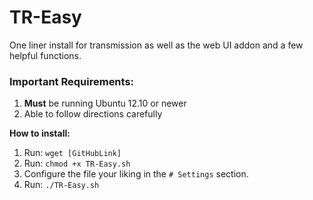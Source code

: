 # TR-Easy
One liner install for transmission as well as the web UI addon and a few helpful functions.

### Important Requirements:
1. **Must** be running Ubuntu 12.10 or newer
2. Able to follow directions carefully

**How to install:**
1. Run: `wget [GitHubLink]`
2. Run: `chmod +x TR-Easy.sh`
3. Configure the file your liking in the `# Settings` section.
4. Run: `./TR-Easy.sh`
